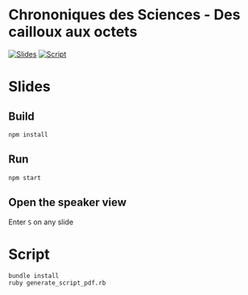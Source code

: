 # Chrononiques des Sciences - Des cailloux aux octets

[![Slides](https://img.shields.io/badge/Slides-Web-white)](https://thomah.github.io/chroniques-des-sciences/)
[![Script](https://img.shields.io/badge/Script-PDF-white)](https://thomah.github.io/chroniques-des-sciences/script.pdf)

# Slides

## Build

```
npm install
```

## Run

```
npm start
```

## Open the speaker view

Enter  `S` on any slide

# Script

```
bundle install
ruby generate_script_pdf.rb
```